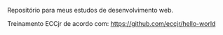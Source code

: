 Repositório para meus estudos de desenvolvimento web.

Treinamento ECCjr de acordo com: https://github.com/eccjr/hello-world
